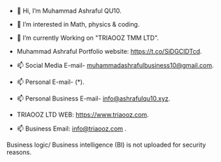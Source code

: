 - 👋 Hi, I’m Muhammad Ashraful QU10.
- 👀 I’m interested in Math, physics & coding.
- 🌱 I’m currently Working on "TRIAOOZ TMM LTD".
- Muhammad Ashraful Portfolio website: https://t.co/SiDGCIDTcd.




  
- 📫 Social Media E-mail- muhammadashrafulbusiness10@gmail.com.
- 📫 Personal E-mail- (*).
- 📫 Personal Business E-mail- info@ashrafulqu10.xyz.

  



- TRIAOOZ LTD WEB: https://www.triaooz.com.
  
- 📫 Business Email: info@triaooz.com .


Business logic/ Business intelligence (BI) is not uploaded for security reasons.
<!---
ASHRAFUL-QU10/ASHRAFUL-QU10 is a ✨ special ✨ repository because its `README.md` (this file) appears on your GitHub profile.
You can click the Preview link to take a look at your changes.
--->
